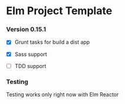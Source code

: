 # Elm Project Template
### Version 0.15.1

- [x] Grunt tasks for build a dist app
- [x] Sass support
- [ ] TDD support


### Testing

Testing works only right now with Elm Reactor